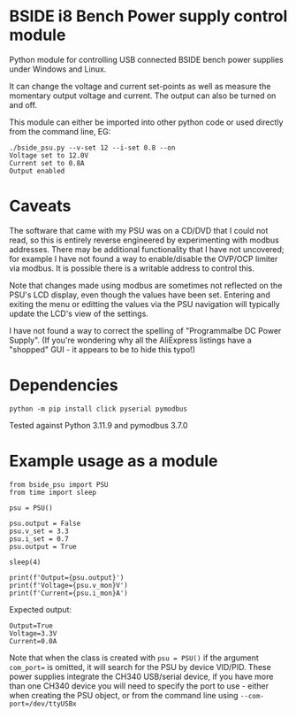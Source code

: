 # BSIDE i8 Bench Power supply control module
Python module for controlling USB connected BSIDE bench power supplies under Windows and Linux.

It can change the voltage and current set-points as well as measure the momentary output voltage and current.
The output can also be turned on and off.

This module can either be imported into other python code or used directly from the command line, EG:

```
./bside_psu.py --v-set 12 --i-set 0.8 --on
Voltage set to 12.0V
Current set to 0.8A
Output enabled
```

# Caveats

The software that came with my PSU was on a CD/DVD that I could not read, so this is entirely reverse engineered by experimenting with modbus addresses.  There may be additional functionality that I have not uncovered; for example I have not found a way to enable/disable the OVP/OCP limiter via modbus.  It is possible there is a writable address to control this.

Note that changes made using modbus are sometimes not reflected on the PSU's LCD display, even though the values have been set. Entering and exiting the menu or editting the values via the PSU navigation will typically update the LCD's view of the settings.

I have not found a way to correct the spelling of "Programmalbe DC Power Supply".  (If you're wondering why all the AliExpress listings have a "shopped" GUI - it appears to be to hide this typo!)

# Dependencies

`python -m pip install click pyserial pymodbus`

Tested against Python 3.11.9 and pymodbus 3.7.0

# Example usage as a module

```
from bside_psu import PSU
from time import sleep

psu = PSU()

psu.output = False
psu.v_set = 3.3
psu.i_set = 0.7
psu.output = True

sleep(4)

print(f'Output={psu.output}')
print(f'Voltage={psu.v_mon}V')
print(f'Current={psu.i_mon}A')
```

Expected output:
```
Output=True
Voltage=3.3V
Current=0.0A
```

Note that when the class is created with `psu = PSU()` if the argument `com_port=` is omitted, it will search for the PSU by device VID/PID.
These power supplies integrate the CH340 USB/serial device, if you have more than one CH340 device you will need to specify the port to use - either when creating the PSU object, or from the command line using `--com-port=/dev/ttyUSBx`
